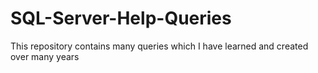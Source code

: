 # SQL-Server-Help-Queries
This repository contains many queries which I have learned and created over many years
